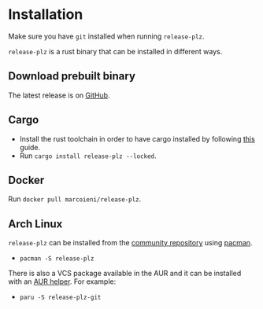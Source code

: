 # Installation

Make sure you have `git` installed when running `release-plz`.

`release-plz` is a rust binary that can be installed in different ways.

## Download prebuilt binary

The latest release is on [GitHub](https://github.com/MarcoIeni/release-plz/releases/latest).

## Cargo

* Install the rust toolchain in order to have cargo installed by following
  [this](https://www.rust-lang.org/tools/install) guide.
* Run `cargo install release-plz --locked`.

## Docker

Run `docker pull marcoieni/release-plz`.

## Arch Linux

`release-plz` can be installed from the
[community repository](https://archlinux.org/packages/community/x86_64/release-plz/)
using [pacman](https://wiki.archlinux.org/title/Pacman).

* `pacman -S release-plz`

There is also a VCS package available in the AUR
and it can be installed with an [AUR helper](https://wiki.archlinux.org/title/AUR_helpers).
For example:

* `paru -S release-plz-git`
